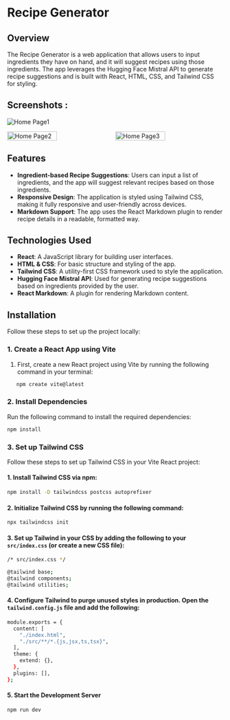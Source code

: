 # Recipe Generator

## Overview

The Recipe Generator is a web application that allows users to input ingredients they have on hand, and it will suggest recipes using those ingredients. The app leverages the Hugging Face Mistral API to generate recipe suggestions and is built with React, HTML, CSS, and Tailwind CSS for styling.

## Screenshots :
![Home Page1](https://raw.github.com/ankit-chaturvedi/Recipe-Generator/master/images/image2.png)
<div style="display: flex; gap: 10px;">
  <img src="https://raw.github.com/ankit-chaturvedi/Recipe-Generator/master/images/image3.png" alt="Home Page2" width="48%">
  <img src="https://raw.github.com/ankit-chaturvedi/Recipe-Generator/master/images/image4.png" alt="Home Page3" width="48%">
</div>


## Features

- **Ingredient-based Recipe Suggestions**: Users can input a list of ingredients, and the app will suggest relevant recipes based on those ingredients.
- **Responsive Design**: The application is styled using Tailwind CSS, making it fully responsive and user-friendly across devices.
- **Markdown Support**: The app uses the React Markdown plugin to render recipe details in a readable, formatted way.

## Technologies Used

- **React**: A JavaScript library for building user interfaces.
- **HTML & CSS**: For basic structure and styling of the app.
- **Tailwind CSS**: A utility-first CSS framework used to style the application.
- **Hugging Face Mistral API**: Used for generating recipe suggestions based on ingredients provided by the user.
- **React Markdown**: A plugin for rendering Markdown content.

## Installation

Follow these steps to set up the project locally:

### 1. Create a React App using Vite

1. First, create a new React project using Vite by running the following command in your terminal:

```bash
   npm create vite@latest 
   ```

### 2. Install Dependencies

Run the following command to install the required dependencies:
```bash
npm install
```
### 3. Set up Tailwind CSS

Follow these steps to set up Tailwind CSS in your Vite React project:

#### 1. Install Tailwind CSS via npm:
```bash
npm install -D tailwindcss postcss autoprefixer
```
#### 2. Initialize Tailwind CSS by running the following command:
```bash
npx tailwindcss init
```
#### 3. Set up Tailwind in your CSS by adding the following to your `src/index.css` (or create a new CSS file):
```bash
/* src/index.css */

@tailwind base;
@tailwind components;
@tailwind utilities;
```
#### 4. Configure Tailwind to purge unused styles in production. Open the `tailwind.config.js` file and add the following:
```bash
module.exports = {
  content: [
    "./index.html",
    "./src/**/*.{js,jsx,ts,tsx}",
  ],
  theme: {
    extend: {},
  },
  plugins: [],
};
```
#### 5. Start the Development Server
```bash
npm run dev
```
